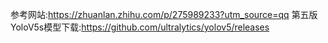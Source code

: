 参考网站:https://zhuanlan.zhihu.com/p/275989233?utm_source=qq
第五版YoloV5s模型下载:https://github.com/ultralytics/yolov5/releases